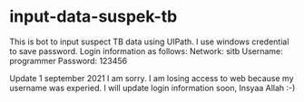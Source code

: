 # input-data-suspek-tb
This is bot to input suspect TB data using UIPath.
I use windows credential to save password.
Login information as follows:
Network: sitb
Username: programmer
Password: 123456

Update 1 september 2021
I am sorry. I am losing access to web because my username was experied.
I will update login information soon, Insyaa Allah :-) 
